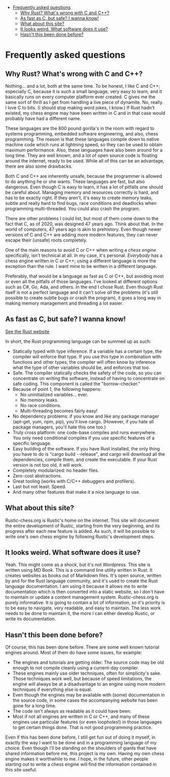 
<!-- @import "[TOC]" {cmd="toc" depthFrom=1 depthTo=6 orderedList=false} -->

<!-- code_chunk_output -->

- [Frequently asked questions](#frequently-asked-questions)
  - [Why Rust? What's wrong with C and C++?](#why-rust-whats-wrong-with-c-and-c)
  - [As fast as C, but safe? I wanna know!](#as-fast-as-c-but-safe-i-wanna-know)
  - [What about this site?](#what-about-this-site)
  - [It looks weird. What software does it use?](#it-looks-weird-what-software-does-it-use)
  - [Hasn't this been done before?](#hasnt-this-been-done-before)

<!-- /code_chunk_output -->

# Frequently asked questions

## Why Rust? What's wrong with C and C++?

Nothing... and a lot, both at the same time. To be honest, I like C and
C++; especially C, because it is such a small language, very easy to learn,
and it basically runs on every computer platform ever created. C gives me
the same sort of thrill as I get from handling a live piece of dynamite.
No, really. I love C to bits. (I should stop making word jokes, I know.) If
Rust hadn't existed, my chess engine may have been written in C and in that
case would probably have had a different name.

These languages are the 800 pound gorilla's in the room with regard to
systems programming, embedded software engineering, and also, chess
programming. The reason is that these languages compile down to native
machine code which runs at lightning speed, so they can be used to obtain
maximum performance. Also, these languages have also been around for a long
time. They are well known, and a lot of open source code is floating around
the internet, ready to be used. While all of this can be an advantage,
there are also some drawbacks.

Both C and C++ are inherently unsafe, because the programmer is allowed to
do anything he or she wants. These languages are fast, but also dangerous.
Even though C is easy to learn, it has a lot of pitfalls one should be
careful about. Managing memory and resources correctly is hard, and has to
be exactly right. If they aren't, it's easy to create memory leaks, subtle
and really hard to find bugs, race conditions and deadlocks when
programming multi-threaded. You could also crash the program.

There are other problems I could list, but most of them come down to the
fact that C, as of 2020, was designed 47 years ago. Think about that. In
the world of computers, 47 years ago is akin to prehistory. Even though
newer versions of C and C++ are adding more modern features, they can never
escape their (unsafe) roots completely.

One of the main reasons to avoid C or C++ when writing a *chess engine*
specifically, isn't technical at all. In my case, it's personal.
*Everybody* has a chess engine written in C or C++; using a different
language is more the exception than the rule. I want mine to be written in
a different language.

Preferably, that would be a language as fast as C or C++, but avoiding most
or even all the pitfalls of those languages. I've looked at different
options such as C#, Go, Ada, and others. In the end I chose Rust. Even
though Rust itself is not a perfect language and it can't solve _all_ the
problems (it's still possible to create subtle bugs or crash the program),
it goes a long way in making memory management and threading a lot easier.

## As fast as C, but safe? I wanna know!

[See the Rust website](https://www.rust-lang.org/)

In short, the Rust programming language can be summed up as such:

- Statically typed with type inference. If a variable has a certain type,
  the compiler will enforce that type. If you use this type in combination
  with functions and other types, the compiler will often know by inference
  what the type of other variables should be, and enforces that too.
- Safe. The compiler statically checks the safety of the code, so you
  can concentrate on writing the software, instead of having to concentrate
  on safe coding. This component is called the "borrow-checker."
- Because of point 1, the following happens:
    - No uninitialized variables... ever.
    - No memory leaks.
    - No race conditions.
    - Multi-threading becomes fairly easy!
- No dependency problems: if you know and like any package manager
   (apt-get, yum, npm, pip), you'll love cargo. (However, if you hate all
   package managers, you'll hate this one too.)
- Truly cross platform: one code-base compiles and runs everywhere. You
   only need conditional compiles if you use specific features of a
   specific language.
- Easy building of the software. If you have Rust installed, the only
   thing you have to do is "cargo build --release", and cargo will download
   all the dependencies, compile them, and create the executable. If your
   Rust version is not too old, it will work.
- Completely modularized: no header files.
- Zero-cost abstractions.
- Great tooling (works with C/C++ debuggers and profilers).
- Last but not least: Speed.
- And many other features that make it a nice language to use.


## What about this site?

Rustic-chess.org is Rustic's home on the internet. This site will document
the entire development of Rustic, starting from the very beginning, and its
progress after each new feature is added. As such, it will be possible to
write one's own chess engine by following Rustic's development steps.

## It looks weird. What software does it use?

Yeah. This might come as a shock, but it's not Wordpress. This site is
written using MD Book. This is a command line utility written in Rust. It
creates websites as books out of Markdown files. It's open source, written
by and for the Rust language community, and it's used to create the Rust
language documentation. I am using it because it allows me to write
documentation which is then converted into a static website, so I don't
have to maintain or update a content management system. Rustic-chess.org is
purely informative. It is going to contain a lot of information, so it's
priority is to be easy to navigate, very readable, and easy to maintain.
The less work needs to be done to maintain it, the more I can either
develop Rustic, or write its documentation.

## Hasn't this been done before?

Of course, this has been done before. There are some well known tutorial
engines around. Most of them do have some issues, for example:

* The engines and tutorials are getting older. The source code may be old
  enough to not compile cleanly using a current-day compiler.
* These engines mainly use older techniques, often for simplicity's sake.
  Those techniques work well, but because of speed limitations, the engine
  will always be at a disadvantage to an engine using more modern
  techniques if everything else is equal.
* Even though the engines may be available with (some) documentation in the
  source code, in some cases the accompanying website has been gone for a
  long time.
* The code isn't always as readable as it could have been.
* Most if not all engines are written in C or C++, and many of these
  engines use particular features (or even loopholes!) in those languages
  to get certain things done. That is not good programming practice.

Even if this has been done before, I still get fun out of doing it myself,
in exactly the way I want to be done and in a programming language of my
choice. Even though I'll be standing on the shoulders of giants that have
shared information before me, this project is my own. Having my own chess
engine makes it worthwhile to me. I hope, in the future, other people
starting out to write a chess engine will find the information contained in
this site useful.
